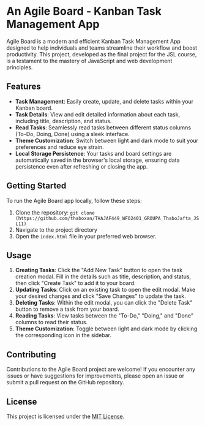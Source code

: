 # An Agile Board - Kanban Task Management App

Agile Board is a modern and efficient Kanban Task Management App designed to help individuals and teams streamline their workflow and boost productivity. This project, developed as the final project for the JSL course, is a testament to the mastery of JavaScript and web development principles.

## Features

- **Task Management**: Easily create, update, and delete tasks within your Kanban board.
- **Task Details**: View and edit detailed information about each task, including title, description, and status.
- **Read Tasks**: Seamlessly read tasks between different status columns (To-Do, Doing, Done) using a sleek interface.
- **Theme Customization**: Switch between light and dark mode to suit your preferences and reduce eye strain.
- **Local Storage Persistence**: Your tasks and board settings are automatically saved in the browser's local storage, ensuring data persistence even after refreshing or closing the app.

## Getting Started

To run the Agile Board app locally, follow these steps:

1. Clone the repository: `git clone (https://github.com/thaboxan/THAJAF449_WFO2401_GROUPA_ThaboJafta_JSL11)`
2. Navigate to the project directory
3. Open the `index.html` file in your preferred web browser.

## Usage

1. **Creating Tasks**: Click the "Add New Task" button to open the task creation modal. Fill in the details such as title, description, and status, then click "Create Task" to add it to your board.
2. **Updating Tasks**: Click on an existing task to open the edit modal. Make your desired changes and click "Save Changes" to update the task.
3. **Deleting Tasks**: Within the edit modal, you can click the "Delete Task" button to remove a task from your board.
4. **Reading Tasks**: View tasks between the "To-Do," "Doing," and "Done" columns to read their status.
5. **Theme Customization**: Toggle between light and dark mode by clicking the corresponding icon in the sidebar.

## Contributing

Contributions to the Agile Board project are welcome! If you encounter any issues or have suggestions for improvements, please open an issue or submit a pull request on the GitHub repository.

## License

This project is licensed under the [MIT License](LICENSE).

